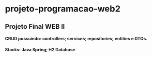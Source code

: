 # projeto-programacao-web2
## Projeto Final WEB II

#### CRUD possuindo: controllers; services; repositories; entities e DTOs.

#### Stacks: Java Spring; H2 Database
